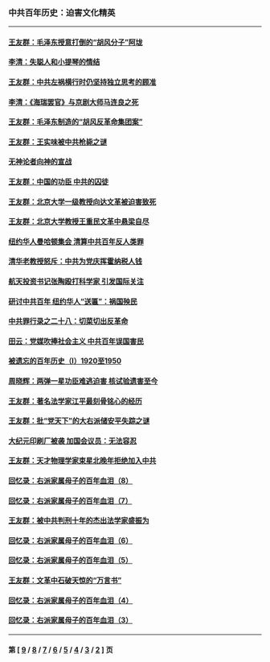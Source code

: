 ### 中共百年历史：迫害文化精英
---
#### [王友群：毛泽东授意打倒的“胡风分子”阿垅](../../pages/nf1176111/n13592541.md?04060430) 
#### [李清：失聪人和小提琴的情结](../../pages/nf1176111/n13459280.md?04060430) 
#### [王友群：中共左祸横行时仍坚持独立思考的顾准](../../pages/nf1176111/n13444722.md?04060430) 
#### [李清：《海瑞罢官》与京剧大师马连良之死](../../pages/nf1176111/n13412316.md?04060430) 
#### [王友群：毛泽东制造的“胡风反革命集团案”](../../pages/nf1176111/n13324909.md?04060430) 
#### [王友群：王实味被中共枪毙之谜](../../pages/nf1176111/n13307502.md?04060430) 
#### [无神论者向神的宣战](../../pages/nf1176111/n13281535.md?04060430) 
#### [王友群：中国的功臣 中共的囚徒](../../pages/nf1176111/n13291790.md?04060430) 
#### [王友群：北京大学一级教授向达文革被迫害致死](../../pages/nf1176111/n13150966.md?04060430) 
#### [王友群：北京大学教授王重民文革中悬梁自尽](../../pages/nf1176111/n13084645.md?04060430) 
#### [纽约华人曼哈顿集会 清算中共百年反人类罪](../../pages/nf1176111/n13084157.md?04060430) 
#### [清华老教授怒斥：中共为党庆挥霍纳税人钱](../../pages/nf1176111/n13071430.md?04060430) 
#### [航天投资书记张陶殴打科学家 引发国际关注](../../pages/nf1176111/n13069132.md?04060430) 
#### [研讨中共百年 纽约华人“送匾”：祸国殃民](../../pages/nf1176111/n13057367.md?04060430) 
#### [中共罪行录之二十八：切菜切出反革命](../../pages/nf1176111/n13030600.md?04060430) 
#### [田云：党媒吹捧社会主义 中共百年误国害民](../../pages/nf1176111/n13006682.md?04060430) 
#### [被遗忘的百年历史（I）1920至1950](../../pages/nf1176111/n12986411.md?04060430) 
#### [周晓辉：两弹一星功臣难逃迫害 核试验遗害至今](../../pages/nf1176111/n12974997.md?04060430) 
#### [王友群：著名法学家江平最刻骨铭心的经历](../../pages/nf1176111/n12970787.md?04060430) 
#### [王友群：批“党天下”的大右派储安平失踪之谜](../../pages/nf1176111/n12954229.md?04060430) 
#### [大纪元印刷厂被袭 加国会议员：无法容忍](../../pages/nf1176111/n12883028.md?04060430) 
#### [王友群：天才物理学家束星北晚年拒绝加入中共](../../pages/nf1176111/n12792913.md?04060430) 
#### [回忆录：右派家属母子的百年血泪（8）](../../pages/nf1176111/n12706196.md?04060430) 
#### [回忆录：右派家属母子的百年血泪（7）](../../pages/nf1176111/n12706191.md?04060430) 
#### [王友群：被中共判刑十年的杰出法学家盛振为](../../pages/nf1176111/n12706141.md?04060430) 
#### [回忆录：右派家属母子的百年血泪（6）](../../pages/nf1176111/n12698863.md?04060430) 
#### [回忆录：右派家属母子的百年血泪（5）](../../pages/nf1176111/n12692515.md?04060430) 
#### [王友群：文革中石破天惊的“万言书”](../../pages/nf1176111/n12690994.md?04060430) 
#### [回忆录：右派家属母子的百年血泪（4）](../../pages/nf1176111/n12686410.md?04060430) 
#### [回忆录：右派家属母子的百年血泪（3）](../../pages/nf1176111/n12683820.md?04060430) 

---
#### 第 [ [9](./9.md?04060430) / [8](./8.md?04060430) / [7](./7.md?04060430) / [6](./6.md?04060430) / [5](./5.md?04060430) / [4](./4.md?04060430) / [3](./3.md?04060430) / [2](./2.md?04060430) ] 页
